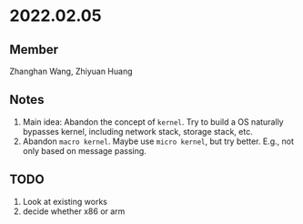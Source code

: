 # 2022.02.05

## Member

Zhanghan Wang, Zhiyuan Huang

## Notes

1. Main idea: Abandon the concept of `kernel`. Try to build a OS naturally bypasses kernel, including network stack, storage stack, etc.
2. Abandon `macro kernel`. Maybe use `micro kernel`, but try better. E.g., not only based on message passing.

## TODO

1. Look at existing works
2. decide whether x86 or arm